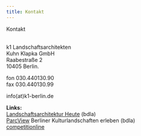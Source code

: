```yaml
---
title: Kontakt
---
```

Kontakt

\
k1 Landschaftsarchitekten\
Kuhn Klapka GmbH\
Raabestraße 2\
10405 Berlin.

fon 030.440130.90\
fax 030.440130.99

info(at)k1-berlin.de

**Links:**\
[Landschaftsarchitektur Heute](http://www.landschaftsarchitektur-heute.de/bueros/details/3) (bdla)\
[ParcView](http://parcview.de/start/partner-autoren/planungsbueros/details/3) Berliner Kulturlandschaften erleben (bdla)\
[competitionline](http://www.competitionline.com/de/bueros/10151)